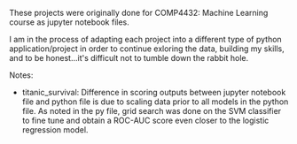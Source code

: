 These projects were originally done for COMP4432: Machine Learning course as jupyter notebook files.

I am in the process of adapting each project into a different type of python application/project in order to continue exloring the data, building my skills, and to be honest...it's difficult not to tumble down the rabbit hole.

Notes:
- titanic_survival: Difference in scoring outputs between jupyter notebook file and python file is due to scaling data prior to all models in the python file. As noted in the py file, grid search was done on the SVM classifier to fine tune and obtain a ROC-AUC score even closer to the logistic regression model.
